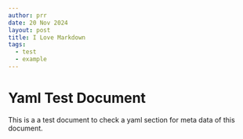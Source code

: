 ```yaml
---
author: prr
date: 20 Nov 2024
layout: post
title: I Love Markdown
tags:
  - test
  - example
---
```


# Yaml Test Document

This is a a test document to check a yaml section for meta data of this document.
